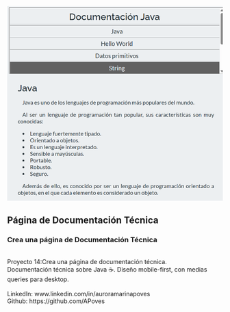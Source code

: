 ![Technical Documentation view](https://github.com/APoves/Responsive-Web-Design/blob/main/14.%20Technical%20documentation/Technical%20documentation%20view.png)

## Página de Documentación Técnica

### Crea una página de Documentación Técnica
<br>
Proyecto 14:Crea una página de documentación técnica.
<br>
Documentación técnica sobre Java ☕. 
<be></be>
Diseño mobile-first, con medias queries para desktop.
<br>
<br>
LinkedIn: www.linkedin.com/in/auroramarinapoves
<br>
Github: https://github.com/APoves
